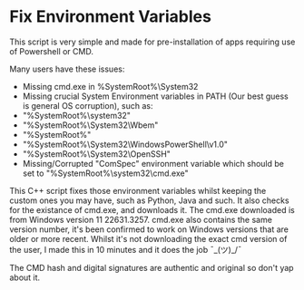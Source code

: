 # Fix Environment Variables

This script is very simple and made for pre-installation of apps requiring use of Powershell or CMD.

Many users have these issues:
- Missing cmd.exe in %SystemRoot%\System32
- Missing crucial System Environment variables in PATH (Our best guess is general OS corruption), such as:
 - "%SystemRoot%\system32"
 - "%SystemRoot%\System32\\Wbem"
 - "%SystemRoot%"
 - "%SystemRoot%\System32\WindowsPowerShell\v1.0\"
 - "%SystemRoot%\System32\OpenSSH\"
- Missing/Corrupted "ComSpec" environment variable which should be set to "%SystemRoot%\system32\cmd.exe"

This C++ script fixes those environment variables whilst keeping the custom ones you may have, such as Python, Java and such.
It also checks for the existance of cmd.exe, and downloads it. The cmd.exe downloaded is from Windows version 11 22631.3257. cmd.exe also contains the same version number, it's been confirmed to work on Windows versions that are older or more recent. Whilst it's not downloading the exact cmd version of the user, I made this in 10 minutes and it does the job ¯\_(ツ)_/¯

The CMD hash and digital signatures are authentic and original so don't yap about it.
